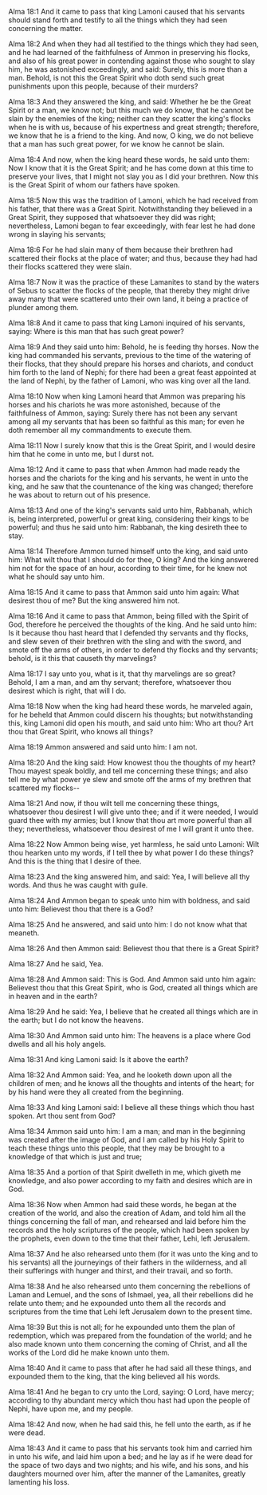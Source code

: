 Alma 18:1 And it came to pass that king Lamoni caused that his servants
should stand forth and testify to all the things which they had seen
concerning the matter.

Alma 18:2 And when they had all testified to the things which they had
seen, and he had learned of the faithfulness of Ammon in preserving his
flocks, and also of his great power in contending against those who
sought to slay him, he was astonished exceedingly, and said: Surely,
this is more than a man. Behold, is not this the Great Spirit who doth
send such great punishments upon this people, because of their murders?

Alma 18:3 And they answered the king, and said: Whether he be the Great
Spirit or a man, we know not; but this much we do know, that he cannot
be slain by the enemies of the king; neither can they scatter the king's
flocks when he is with us, because of his expertness and great strength;
therefore, we know that he is a friend to the king. And now, O king, we
do not believe that a man has such great power, for we know he cannot be
slain.

Alma 18:4 And now, when the king heard these words, he said unto them:
Now I know that it is the Great Spirit; and he has come down at this
time to preserve your lives, that I might not slay you as I did your
brethren. Now this is the Great Spirit of whom our fathers have spoken.

Alma 18:5 Now this was the tradition of Lamoni, which he had received
from his father, that there was a Great Spirit. Notwithstanding they
believed in a Great Spirit, they supposed that whatsoever they did was
right; nevertheless, Lamoni began to fear exceedingly, with fear lest he
had done wrong in slaying his servants;

Alma 18:6 For he had slain many of them because their brethren had
scattered their flocks at the place of water; and thus, because they had
had their flocks scattered they were slain.

Alma 18:7 Now it was the practice of these Lamanites to stand by the
waters of Sebus to scatter the flocks of the people, that thereby they
might drive away many that were scattered unto their own land, it being
a practice of plunder among them.

Alma 18:8 And it came to pass that king Lamoni inquired of his servants,
saying: Where is this man that has such great power?

Alma 18:9 And they said unto him: Behold, he is feeding thy horses. Now
the king had commanded his servants, previous to the time of the
watering of their flocks, that they should prepare his horses and
chariots, and conduct him forth to the land of Nephi; for there had been
a great feast appointed at the land of Nephi, by the father of Lamoni,
who was king over all the land.

Alma 18:10 Now when king Lamoni heard that Ammon was preparing his
horses and his chariots he was more astonished, because of the
faithfulness of Ammon, saying: Surely there has not been any servant
among all my servants that has been so faithful as this man; for even he
doth remember all my commandments to execute them.

Alma 18:11 Now I surely know that this is the Great Spirit, and I would
desire him that he come in unto me, but I durst not.

Alma 18:12 And it came to pass that when Ammon had made ready the horses
and the chariots for the king and his servants, he went in unto the
king, and he saw that the countenance of the king was changed; therefore
he was about to return out of his presence.

Alma 18:13 And one of the king's servants said unto him, Rabbanah, which
is, being interpreted, powerful or great king, considering their kings
to be powerful; and thus he said unto him: Rabbanah, the king desireth
thee to stay.

Alma 18:14 Therefore Ammon turned himself unto the king, and said unto
him: What wilt thou that I should do for thee, O king? And the king
answered him not for the space of an hour, according to their time, for
he knew not what he should say unto him.

Alma 18:15 And it came to pass that Ammon said unto him again: What
desirest thou of me? But the king answered him not.

Alma 18:16 And it came to pass that Ammon, being filled with the Spirit
of God, therefore he perceived the thoughts of the king. And he said
unto him: Is it because thou hast heard that I defended thy servants and
thy flocks, and slew seven of their brethren with the sling and with the
sword, and smote off the arms of others, in order to defend thy flocks
and thy servants; behold, is it this that causeth thy marvelings?

Alma 18:17 I say unto you, what is it, that thy marvelings are so great?
Behold, I am a man, and am thy servant; therefore, whatsoever thou
desirest which is right, that will I do.

Alma 18:18 Now when the king had heard these words, he marveled again,
for he beheld that Ammon could discern his thoughts; but notwithstanding
this, king Lamoni did open his mouth, and said unto him: Who art thou?
Art thou that Great Spirit, who knows all things?

Alma 18:19 Ammon answered and said unto him: I am not.

Alma 18:20 And the king said: How knowest thou the thoughts of my heart?
Thou mayest speak boldly, and tell me concerning these things; and also
tell me by what power ye slew and smote off the arms of my brethren that
scattered my flocks--

Alma 18:21 And now, if thou wilt tell me concerning these things,
whatsoever thou desirest I will give unto thee; and if it were needed, I
would guard thee with my armies; but I know that thou art more powerful
than all they; nevertheless, whatsoever thou desirest of me I will grant
it unto thee.

Alma 18:22 Now Ammon being wise, yet harmless, he said unto Lamoni: Wilt
thou hearken unto my words, if I tell thee by what power I do these
things? And this is the thing that I desire of thee.

Alma 18:23 And the king answered him, and said: Yea, I will believe all
thy words. And thus he was caught with guile.

Alma 18:24 And Ammon began to speak unto him with boldness, and said
unto him: Believest thou that there is a God?

Alma 18:25 And he answered, and said unto him: I do not know what that
meaneth.

Alma 18:26 And then Ammon said: Believest thou that there is a Great
Spirit?

Alma 18:27 And he said, Yea.

Alma 18:28 And Ammon said: This is God. And Ammon said unto him again:
Believest thou that this Great Spirit, who is God, created all things
which are in heaven and in the earth?

Alma 18:29 And he said: Yea, I believe that he created all things which
are in the earth; but I do not know the heavens.

Alma 18:30 And Ammon said unto him: The heavens is a place where God
dwells and all his holy angels.

Alma 18:31 And king Lamoni said: Is it above the earth?

Alma 18:32 And Ammon said: Yea, and he looketh down upon all the
children of men; and he knows all the thoughts and intents of the heart;
for by his hand were they all created from the beginning.

Alma 18:33 And king Lamoni said: I believe all these things which thou
hast spoken. Art thou sent from God?

Alma 18:34 Ammon said unto him: I am a man; and man in the beginning was
created after the image of God, and I am called by his Holy Spirit to
teach these things unto this people, that they may be brought to a
knowledge of that which is just and true;

Alma 18:35 And a portion of that Spirit dwelleth in me, which giveth me
knowledge, and also power according to my faith and desires which are in
God.

Alma 18:36 Now when Ammon had said these words, he began at the creation
of the world, and also the creation of Adam, and told him all the things
concerning the fall of man, and rehearsed and laid before him the
records and the holy scriptures of the people, which had been spoken by
the prophets, even down to the time that their father, Lehi, left
Jerusalem.

Alma 18:37 And he also rehearsed unto them (for it was unto the king and
to his servants) all the journeyings of their fathers in the wilderness,
and all their sufferings with hunger and thirst, and their travail, and
so forth.

Alma 18:38 And he also rehearsed unto them concerning the rebellions of
Laman and Lemuel, and the sons of Ishmael, yea, all their rebellions did
he relate unto them; and he expounded unto them all the records and
scriptures from the time that Lehi left Jerusalem down to the present
time.

Alma 18:39 But this is not all; for he expounded unto them the plan of
redemption, which was prepared from the foundation of the world; and he
also made known unto them concerning the coming of Christ, and all the
works of the Lord did he make known unto them.

Alma 18:40 And it came to pass that after he had said all these things,
and expounded them to the king, that the king believed all his words.

Alma 18:41 And he began to cry unto the Lord, saying: O Lord, have
mercy; according to thy abundant mercy which thou hast had upon the
people of Nephi, have upon me, and my people.

Alma 18:42 And now, when he had said this, he fell unto the earth, as if
he were dead.

Alma 18:43 And it came to pass that his servants took him and carried
him in unto his wife, and laid him upon a bed; and he lay as if he were
dead for the space of two days and two nights; and his wife, and his
sons, and his daughters mourned over him, after the manner of the
Lamanites, greatly lamenting his loss.
